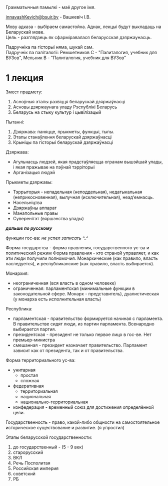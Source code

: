 Грамматычныя памылкі - маё другое імя.

innavashKevich@bsuir.by - Вашкевіч І.В.

Мову адказа - выбіраем самастойна. Аднак, лекцыі будут выкладаць на Беларускай мове.  
Цель - разглядзець як сфарміравалася беларусская дзяржаунасць.

Падручніка па гісторыі няма, шукай сам.  
Падручнік па паліталогіі: Ремшетников С - "Палиталогия, учебник для ВУЗов", Мельник В - "Палиталогия, учебник для ВУЗов"

# 1 лекция

Змест прадмету:

1. Асноўныя этапы развіцця беларускай дзяржаўнасці
2. Асновы дзяржаунага уладу Рэспублікі Беларусь
3. Беларусь на стыку культур і цывілізацый

Пытанні:

1. Дзяржава: паняцце, прыкметы, функцыі, тыпы.
2. Этапы станаўлення беларускай дзяржаўнасці
3. Крыніцы па гісторыі беларускай дзяржаўнасці

Дзяржава:

- Агульнасць людзей, якая прадстаўляецца огранам вышэйшай улады, і якая пражывае на пэўнай тэрріторыі
- Арганізацыя людэй

Прыкметы дзяржавы:

- Тэррыторыя - непадельная (неподдельная), недатыкальная (неприкосновенная), вылучная (исключительная), неад'емнасць.
- Насельніцтва
- Дзяржаўны аппарат
- Манапольные правы
- Суверенітэт (вяршэнства улады)

**_дальше по русскому_**

функции гос-ва:
_не успел записать ^\_^_

Форма государства - форма правления, государственного ус-ва и политический режим
Форма правления - кто страной управляет, и как эти люди получили полномочия. Монархические (как правило, власть наследуется), и республиканские (как правило, власть выбирается).

Монархия:

- неограниченная (вся власть в одном человеке)
- ограниченная: парламентская (минимальные функции в законодательной сфере. Монарх - представитель), дуалистическая (у монарха есть исполнительная власть)

Республика:

- парламентская - правительство формируется начиная с парламента. В правительстве сидят люди, из партии парламента. Всенародно выбирается партия.
- президентская - президент не только первое лицо в гос-ве. Нет премьер-министра
- смешанная - президент назначает правительство. Парламент зависит как от президента, так и от правительства.

Форма территориального ус-ва:

- унитарная
  - простая
  - сложная
- федеративная
  - территориальная
  - национальная
  - национально-территориальная
- конфедерация - временный союз для достижения определённой цели.

Государственность - право, какой-либо общности на самостоятельное историческое существование и развитие. (я упростил)

Этапы беларусской государственности:
1. до государственный - (5 - 9 век)
2. старорусский
3. ВКЛ
4. Речь Посполитая
5. Российская империя
6. советский
7. РБ